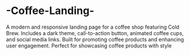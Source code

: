 # -Coffee-Landing-
A modern and responsive landing page for a coffee shop featuring Cold Brew. Includes a dark theme, call-to-action button, animated coffee cups, and social media links. Built for promoting coffee products and enhancing user engagement. Perfect for showcasing coffee products with style
